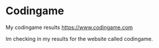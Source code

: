 # Codingame
My codingame results https://www.codingame.com 

Im checking in my results for the website called codingame.
